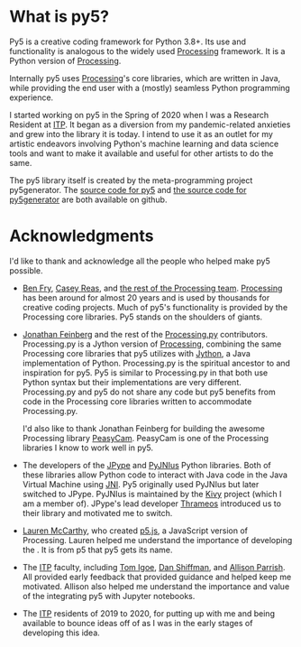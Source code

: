 # What is py5?

Py5 is a creative coding framework for Python 3.8+. Its use and
functionality is analogous to the widely used
[Processing](https://processing.org/) framework. It is a Python version
of [Processing](https://processing.org/).

Internally py5 uses [Processing](https://processing.org/)\'s core
libraries, which are written in Java, while providing the end user with
a (mostly) seamless Python programming experience.

I started working on py5 in the Spring of 2020 when I was a Research
Resident at [ITP](https://tisch.nyu.edu/itp). It began as a diversion
from my pandemic-related anxieties and grew into the library it is
today. I intend to use it as an outlet for my artistic endeavors
involving Python\'s machine learning and data science tools and want to
make it available and useful for other artists to do the same.

The py5 library itself is created by the meta-programming project
py5generator. The [source code for py5](https://github.com/py5coding/py5) and
[the source code for py5generator](https://github.com/py5coding/py5generator)
are both available on github.

# Acknowledgments

I\'d like to thank and acknowledge all the people who helped make py5
possible.

-   [Ben Fry](https://benfry.com/), [Casey Reas](http://reas.com/), and
    [the rest of the Processing
    team](https://github.com/processing/processing4/graphs/contributors?from=2019-10-01&to=2021-01-01&type=c).
    [Processing](https://processing.org/) has been around for almost 20
    years and is used by thousands for creative coding projects. Much of
    py5\'s functionality is provided by the Processing core libraries.
    Py5 stands on the shoulders of giants.

-   [Jonathan Feinberg](http://mrfeinberg.com/) and the rest of the
    [Processing.py](https://py.processing.org/) contributors.
    Processing.py is a Jython version of
    [Processing](https://processing.org/), combining the same Processing
    core libraries that py5 utilizes with
    [Jython](https://www.jython.org/), a Java implementation of Python.
    Processing.py is the spiritual ancestor to and inspiration for py5.
    Py5 is similar to Processing.py in that both use Python syntax but
    their implementations are very different. Processing.py and py5 do
    not share any code but py5 benefits from code in the Processing core
    libraries written to accommodate Processing.py.

    I\'d also like to thank Jonathan Feinberg for building the awesome
    Processing library [PeasyCam](http://mrfeinberg.com/peasycam/).
    PeasyCam is one of the Processing libraries I know to work well in
    py5.

-   The developers of the
    [JPype](https://github.com/jpype-project/jpype/) and
    [PyJNIus](https://github.com/kivy/pyjnius) Python libraries. Both of
    these libraries allow Python code to interact with Java code in the
    Java Virtual Machine using
    [JNI](https://en.wikipedia.org/wiki/Java_Native_Interface). Py5
    originally used PyJNIus but later switched to JPype. PyJNIus is
    maintained by the [Kivy](https://kivy.org/) project (which I am a
    member of). JPype\'s lead developer
    [Thrameos](https://github.com/Thrameos) introduced us to their
    library and motivated me to switch.

-   [Lauren McCarthy](https://lauren-mccarthy.com/), who created
    [p5.js](https://p5js.org/), a JavaScript version of Processing.
    Lauren helped me understand the importance of developing the
    [](community). It is from p5 that py5
    gets its name.

-   The [ITP](https://tisch.nyu.edu/itp) faculty, including [Tom
    Igoe](https://tigoe.com/), [Dan Shiffman](https://shiffman.net/),
    and [Allison Parrish](https://www.decontextualize.com/). All
    provided early feedback that provided guidance and helped keep me
    motivated. Allison also helped me understand the importance and
    value of the integrating py5 with Jupyter notebooks.

-   The [ITP](https://tisch.nyu.edu/itp) residents of 2019 to 2020, for
    putting up with me and being available to bounce ideas off of as I
    was in the early stages of developing this idea.

